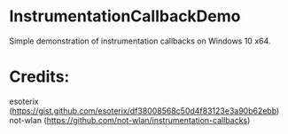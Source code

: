 # InstrumentationCallbackDemo
Simple demonstration of instrumentation callbacks on Windows 10 x64.

# Credits:
esoterix (https://gist.github.com/esoterix/df38008568c50d4f83123e3a90b62ebb)
not-wlan (https://github.com/not-wlan/instrumentation-callbacks)
